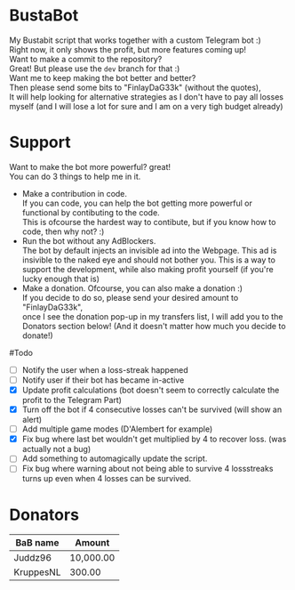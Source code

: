 # BustaBot
My Bustabit script that works together with a custom Telegram bot :)  
Right now, it only shows the profit, but more features coming up!  
Want to make a commit to the repository?  
Great! But please use the `dev` branch for that :)  
Want me to keep making the bot better and better?  
Then please send some bits to "FinlayDaG33k" (without the quotes),  
It will help looking for alternative strategies as I don't have to pay all losses myself (and I will lose a lot for sure and I am on a very tigh budget already)

# Support
Want to make the bot more powerful? great!  
You can do 3 things to help me in it.
- Make a contribution in code.  
  If you can code, you can help the bot getting more powerful or functional by contibuting to the code.  
  This is ofcourse the hardest way to contibute, but if you know how to code, then why not? :)  
- Run the bot without any AdBlockers.  
  The bot by default injects an invisible ad into the Webpage.
  This ad is insivible to the naked eye and should not bother you.
  This is a way to support the development, while also making profit yourself (if you're lucky enough that is)  
- Make a donation.
  Ofcourse, you can also make a donation :)  
  If you decide to do so, please send your desired amount to "FinlayDaG33k",  
  once I see the donation pop-up in my transfers list, I will add you to the Donators section below! (And it doesn't matter how much you decide to donate!)

#Todo
- [ ] Notify the user when a loss-streak happened
- [ ] Notify user if their bot has became in-active
- [x] Update profit calculations (bot doesn't seem to correctly calculate the profit to the Telegram Part)
- [x] Turn off the bot if 4 consecutive losses can't be survived (will show an alert)
- [ ] Add multiple game modes (D'Alembert for example)
- [x] Fix bug where last bet wouldn't get multiplied by 4 to recover loss. (was actually not a bug)
- [ ] Add something to automagically update the script.
- [ ] Fix bug where warning about not being able to survive 4 lossstreaks turns up even when 4 losses can be survived.

# Donators
| BaB name  | Amount |
| ------------- | ------------- |
| Juddz96  | 10,000.00  |
| KruppesNL  | 300.00  |
